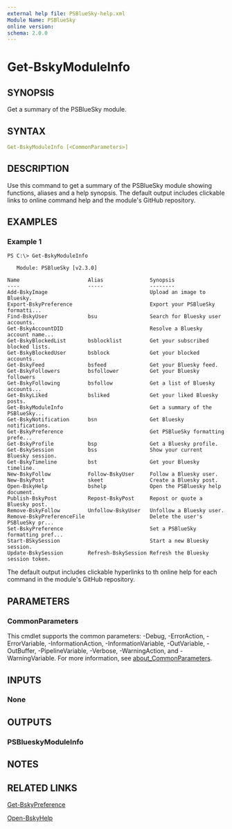 ```yaml
---
external help file: PSBlueSky-help.xml
Module Name: PSBlueSky
online version:
schema: 2.0.0
---
```


# Get-BskyModuleInfo

## SYNOPSIS

Get a summary of the PSBlueSky module.

## SYNTAX

```yaml
Get-BskyModuleInfo [<CommonParameters>]
```

## DESCRIPTION

Use this command to get a summary of the PSBlueSky module showing functions, aliases and a help synopsis. The default output includes clickable links to online command help and the module's GitHub repository.

## EXAMPLES

### Example 1

```text
PS C:\> Get-BskyModuleInfo

   Module: PSBlueSky [v2.3.0]

Name                      Alias               Synopsis
----                      -----               --------
Add-BskyImage                                 Upload an image to Bluesky.
Export-BskyPreference                         Export your PSBlueSky formatti...
Find-BskyUser             bsu                 Search for Bluesky user accounts.
Get-BskyAccountDID                            Resolve a Bluesky account name...
Get-BskyBlockedList       bsblocklist         Get your subscribed blocked lists.
Get-BskyBlockedUser       bsblock             Get your blocked accounts.
Get-BskyFeed              bsfeed              Get your Bluesky feed.
Get-BskyFollowers         bsfollower          Get your Bluesky followers
Get-BskyFollowing         bsfollow            Get a list of Bluesky accounts...
Get-BskyLiked             bsliked             Get your liked Bluesky posts.
Get-BskyModuleInfo                            Get a summary of the PSBlueSky...
Get-BskyNotification      bsn                 Get Bluesky notifications.
Get-BskyPreference                            Get PSBlueSky formatting prefe...
Get-BskyProfile           bsp                 Get a Bluesky profile.
Get-BskySession           bss                 Show your current Bluesky session.
Get-BskyTimeline          bst                 Get your Bluesky timeline.
New-BskyFollow            Follow-BskyUser     Follow a Bluesky user.
New-BskyPost              skeet               Create a Bluesky post.
Open-BskyHelp             bshelp              Open the PSBluesky help document.
Publish-BskyPost          Repost-BskyPost     Repost or quote a Bluesky post.
Remove-BskyFollow         Unfollow-BskyUser   Unfollow a Bluesky user.
Remove-BskyPreferenceFile                     Delete the user's PSBlueSky pr...
Set-BskyPreference                            Set a PSBlueSky formatting pref...
Start-BSkySession                             Start a new Bluesky session.
Update-BskySession        Refresh-BskySession Refresh the Bluesky session token.
```

The default output includes clickable hyperlinks to th online help for each command in the module's GitHub repository.

## PARAMETERS

### CommonParameters

This cmdlet supports the common parameters: -Debug, -ErrorAction, -ErrorVariable, -InformationAction, -InformationVariable, -OutVariable, -OutBuffer, -PipelineVariable, -Verbose, -WarningAction, and -WarningVariable. For more information, see [about_CommonParameters](http://go.microsoft.com/fwlink/?LinkID=113216).

## INPUTS

### None

## OUTPUTS

### PSBlueskyModuleInfo

## NOTES

## RELATED LINKS

[Get-BskyPreference](Get-BskyPreference.md)

[Open-BskyHelp](Open-BskyHelp.md)
